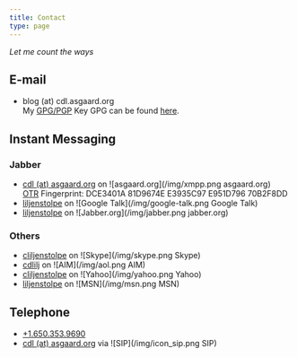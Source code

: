 ```yaml
---
title: Contact
type: page
---
```


*Let me count the ways*

## E-mail ##

* blog (at) cdl.asgaard.org  
My [GPG/PGP](http://en.wikipedia.org/wiki/Pretty_Good_Privacy) Key GPG can be found [here](cdl/cdl.asc).


## Instant Messaging ##

### Jabber ###

* [cdl (at) asgaard.org](xmpp:cdl@asgaard.org) on ![asgaard.org](/img/xmpp.png asgaard.org)  
[OTR](http://www.cypherpunks.ca/otr/) Fingerprint: DCE3401A 81D9674E E3935C97 E951D796 70B2F8DD
* [liljenstolpe](xmpp:liljenstolpe@gmail.com) on ![Google
     Talk](/img/google-talk.png Google  Talk)
* [liljenstolpe](xmpp:liljenstolpe@jabber.org) on
     ![Jabber.org](/img/jabber.png  jabber.org)

### Others ###

* [cliljenstolpe](skype:cliljenstolpe) on ![Skype](/img/skype.png Skype)
* [cdlilj](aim:GoIM?screenname=cdlilj) on ![AIM](/img/aol.png AIM)
* [cliljenstolpe](ymsgr:sendim?cliljenstolpe) on
     ![Yahoo](/img/yahoo.png Yahoo)
* [liljenstolpe](msnim:chat?contact=liljenstolpe@passport.com) on
     ![MSN](/img/msn.png MSN)

## Telephone ##

* [+1.650.353.9690](tel:+16503539690)
* [cdl (at) asgaard.org](sip:cdl@asgaard.org) via
  ![SIP](/img/icon_sip.png SIP)
